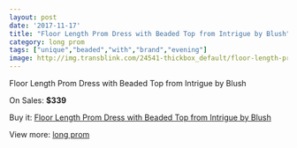 ```yaml
---
layout: post
date: '2017-11-17'
title: "Floor Length Prom Dress with Beaded Top from Intrigue by Blush"
category: long prom
tags: ["unique","beaded","with","brand","evening"]
image: http://img.transblink.com/24541-thickbox_default/floor-length-prom-dress-with-beaded-top-from-intrigue-by-blush.jpg
---
```

Floor Length Prom Dress with Beaded Top from Intrigue by Blush

On Sales: **$339**
<a href="https://www.transblink.com/en/long-prom/7752-floor-length-prom-dress-with-beaded-top-from-intrigue-by-blush.html"><amp-img layout="responsive" width="600" height="600" src="//img.transblink.com/24541-thickbox_default/floor-length-prom-dress-with-beaded-top-from-intrigue-by-blush.jpg" alt="Floor Length Prom Dress with Beaded Top from Intrigue by Blush 0" /></a>
<a href="https://www.transblink.com/en/long-prom/7752-floor-length-prom-dress-with-beaded-top-from-intrigue-by-blush.html"><amp-img layout="responsive" width="600" height="600" src="//img.transblink.com/24545-thickbox_default/floor-length-prom-dress-with-beaded-top-from-intrigue-by-blush.jpg" alt="Floor Length Prom Dress with Beaded Top from Intrigue by Blush 1" /></a>
<a href="https://www.transblink.com/en/long-prom/7752-floor-length-prom-dress-with-beaded-top-from-intrigue-by-blush.html"><amp-img layout="responsive" width="600" height="600" src="//img.transblink.com/24544-thickbox_default/floor-length-prom-dress-with-beaded-top-from-intrigue-by-blush.jpg" alt="Floor Length Prom Dress with Beaded Top from Intrigue by Blush 2" /></a>
<a href="https://www.transblink.com/en/long-prom/7752-floor-length-prom-dress-with-beaded-top-from-intrigue-by-blush.html"><amp-img layout="responsive" width="600" height="600" src="//img.transblink.com/24543-thickbox_default/floor-length-prom-dress-with-beaded-top-from-intrigue-by-blush.jpg" alt="Floor Length Prom Dress with Beaded Top from Intrigue by Blush 3" /></a>
<a href="https://www.transblink.com/en/long-prom/7752-floor-length-prom-dress-with-beaded-top-from-intrigue-by-blush.html"><amp-img layout="responsive" width="600" height="600" src="//img.transblink.com/24542-thickbox_default/floor-length-prom-dress-with-beaded-top-from-intrigue-by-blush.jpg" alt="Floor Length Prom Dress with Beaded Top from Intrigue by Blush 4" /></a>

Buy it: [Floor Length Prom Dress with Beaded Top from Intrigue by Blush](https://www.transblink.com/en/long-prom/7752-floor-length-prom-dress-with-beaded-top-from-intrigue-by-blush.html "Floor Length Prom Dress with Beaded Top from Intrigue by Blush")

View more: [long prom](https://www.transblink.com/en/58-long-prom "long prom")